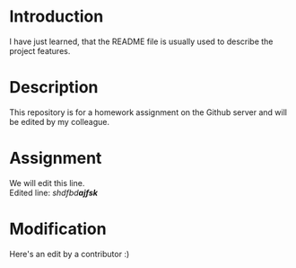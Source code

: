 # Introduction
I have just learned, that the README file is usually used to describe the project features.

# Description
This repository is for a homework assignment on the Github server and will be edited by my colleague.

# Assignment
We will edit this line.  
Edited line: _shdfbd**ajfsk**_

# Modification
Here's an edit by a contributor :)
